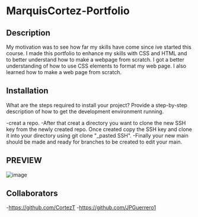 # MarquisCortez-Portfolio
## Description
My motivation was to see how far my skills have come since ive started this course. I made this portfolio to enhance my skills with CSS and HTML and to better understand how to make a webpage from scratch. I got a better understanding of how to use CSS elements to format my web page. I also learned how to make a web page from scratch.

## Installation
What are the steps required to install your project? Provide a step-by-step description of how to get the development environment running.

-creat a repo.
-After that creat a directory you want to clone the new SSH key from the newly created repo. Once created copy the SSH key and clone it into your directory using git clone "_pasted SSH".
-Finally your new main should be made and ready for branches to be created to edit your main.
## PREVIEW
![image](https://user-images.githubusercontent.com/127686573/229017848-10819fb0-48c7-48f8-9076-b00262faa93e.png)

## Collaborators
-https://github.com/CortezT
-https://github.com/JPGuerrero1